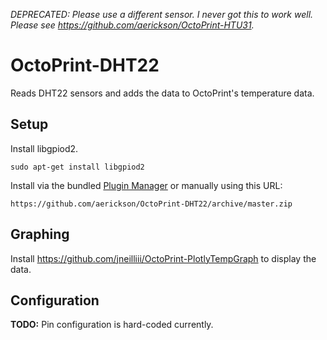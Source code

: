 *DEPRECATED: Please use a different sensor. I never got this to work well. Please see https://github.com/aerickson/OctoPrint-HTU31.*

# OctoPrint-DHT22

Reads DHT22 sensors and adds the data to OctoPrint's temperature data.

## Setup

Install libgpiod2.

`sudo apt-get install libgpiod2`

Install via the bundled [Plugin Manager](https://docs.octoprint.org/en/master/bundledplugins/pluginmanager.html)
or manually using this URL:

    https://github.com/aerickson/OctoPrint-DHT22/archive/master.zip

## Graphing

Install https://github.com/jneilliii/OctoPrint-PlotlyTempGraph to display the data.

## Configuration

**TODO:** Pin configuration is hard-coded currently.
